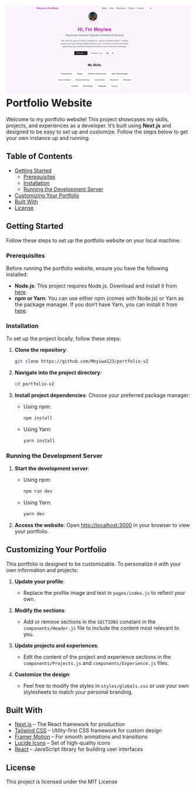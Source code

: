 # ![](/public/portfolio.png) Portfolio Website

Welcome to my portfolio website! This project showcases my skills, projects, and experiences as a developer. It’s built using **Next.js** and designed to be easy to set up and customize. Follow the steps below to get your own instance up and running.

## Table of Contents
- [Getting Started](#getting-started)
  - [Prerequisites](#prerequisites)
  - [Installation](#installation)
  - [Running the Development Server](#running-the-development-server)
- [Customizing Your Portfolio](#customizing-your-portfolio)
- [Built With](#built-with)
- [License](#license)

## Getting Started

Follow these steps to set up the portfolio website on your local machine.

### Prerequisites

Before running the portfolio website, ensure you have the following installed:

- **Node.js**: This project requires Node.js. Download and install it from [here](https://nodejs.org/).
- **npm or Yarn**: You can use either npm (comes with Node.js) or Yarn as the package manager. If you don’t have Yarn, you can install it from [here](https://yarnpkg.com/getting-started/install).

### Installation

To set up the project locally, follow these steps:

1. **Clone the repository**:
    ```bash
    git clone https://github.com/Meyiwa123/portfolio-v2
    ```

2. **Navigate into the project directory**:
    ```bash
    cd portfolio-v2
    ```

3. **Install project dependencies**:
    Choose your preferred package manager:
    - Using npm:
      ```bash
      npm install
      ```
    - Using Yarn:
      ```bash
      yarn install
      ```

### Running the Development Server

1. **Start the development server**:
    - Using npm:
      ```bash
      npm run dev
      ```
    - Using Yarn:
      ```bash
      yarn dev
      ```

2. **Access the website**:
   Open [http://localhost:3000](http://localhost:3000) in your browser to view your portfolio.

## Customizing Your Portfolio

This portfolio is designed to be customizable. To personalize it with your own information and projects:

1. **Update your profile**:
   - Replace the profile image and text in `pages/index.js` to reflect your own.

2. **Modify the sections**:
   - Add or remove sections in the `SECTIONS` constant in the `components/Header.js` file to include the content most relevant to you.

3. **Update projects and experiences**:
   - Edit the content of the project and experience sections in the `components/Projects.js` and `components/Experience.js` files.

4. **Customize the design**:
   - Feel free to modify the styles in `styles/globals.css` or use your own stylesheets to match your personal branding.

## Built With

- [Next.js](https://nextjs.org/) – The React framework for production
- [Tailwind CSS](https://tailwindcss.com/) – Utility-first CSS framework for custom design
- [Framer Motion](https://www.framer.com/motion/) – For smooth animations and transitions
- [Lucide Icons](https://lucide.dev/) – Set of high-quality icons
- [React](https://reactjs.org/) – JavaScript library for building user interfaces

## License

This project is licensed under the MIT License
